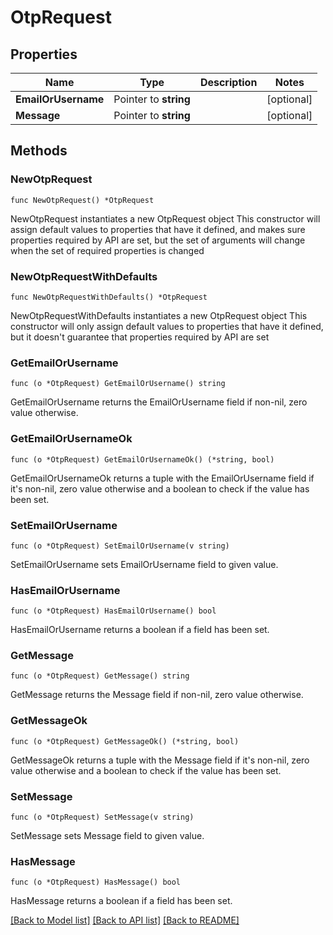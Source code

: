 # OtpRequest

## Properties

Name | Type | Description | Notes
------------ | ------------- | ------------- | -------------
**EmailOrUsername** | Pointer to **string** |  | [optional] 
**Message** | Pointer to **string** |  | [optional] 

## Methods

### NewOtpRequest

`func NewOtpRequest() *OtpRequest`

NewOtpRequest instantiates a new OtpRequest object
This constructor will assign default values to properties that have it defined,
and makes sure properties required by API are set, but the set of arguments
will change when the set of required properties is changed

### NewOtpRequestWithDefaults

`func NewOtpRequestWithDefaults() *OtpRequest`

NewOtpRequestWithDefaults instantiates a new OtpRequest object
This constructor will only assign default values to properties that have it defined,
but it doesn't guarantee that properties required by API are set

### GetEmailOrUsername

`func (o *OtpRequest) GetEmailOrUsername() string`

GetEmailOrUsername returns the EmailOrUsername field if non-nil, zero value otherwise.

### GetEmailOrUsernameOk

`func (o *OtpRequest) GetEmailOrUsernameOk() (*string, bool)`

GetEmailOrUsernameOk returns a tuple with the EmailOrUsername field if it's non-nil, zero value otherwise
and a boolean to check if the value has been set.

### SetEmailOrUsername

`func (o *OtpRequest) SetEmailOrUsername(v string)`

SetEmailOrUsername sets EmailOrUsername field to given value.

### HasEmailOrUsername

`func (o *OtpRequest) HasEmailOrUsername() bool`

HasEmailOrUsername returns a boolean if a field has been set.

### GetMessage

`func (o *OtpRequest) GetMessage() string`

GetMessage returns the Message field if non-nil, zero value otherwise.

### GetMessageOk

`func (o *OtpRequest) GetMessageOk() (*string, bool)`

GetMessageOk returns a tuple with the Message field if it's non-nil, zero value otherwise
and a boolean to check if the value has been set.

### SetMessage

`func (o *OtpRequest) SetMessage(v string)`

SetMessage sets Message field to given value.

### HasMessage

`func (o *OtpRequest) HasMessage() bool`

HasMessage returns a boolean if a field has been set.


[[Back to Model list]](../README.md#documentation-for-models) [[Back to API list]](../README.md#documentation-for-api-endpoints) [[Back to README]](../README.md)


